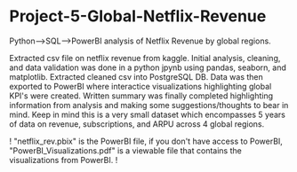 # Project-5-Global-Netflix-Revenue
Python-->SQL-->PowerBI analysis of Netflix Revenue by global regions. 


Extracted csv file on netflix revenue from kaggle. Initial analysis, cleaning, and data validation was done in a python jpynb using pandas, seaborn, and matplotlib. Extracted cleaned csv into PostgreSQL DB. Data was then exported to PowerBI where interactice visualizations highlighting global KPI's were created. Written summary was finally completed highlighting information from analysis and making some suggestions/thoughts to bear in mind. 
Keep in mind this is a very small dataset which encompasses 5 years of data on revenue, subscriptions, and ARPU across 4 global regions. 

! "netflix_rev.pbix" is the PowerBI file, if you don't have access to PowerBI, "PowerBI_Visualizations.pdf" is a viewable file that contains the visualizations from PowerBI. !


